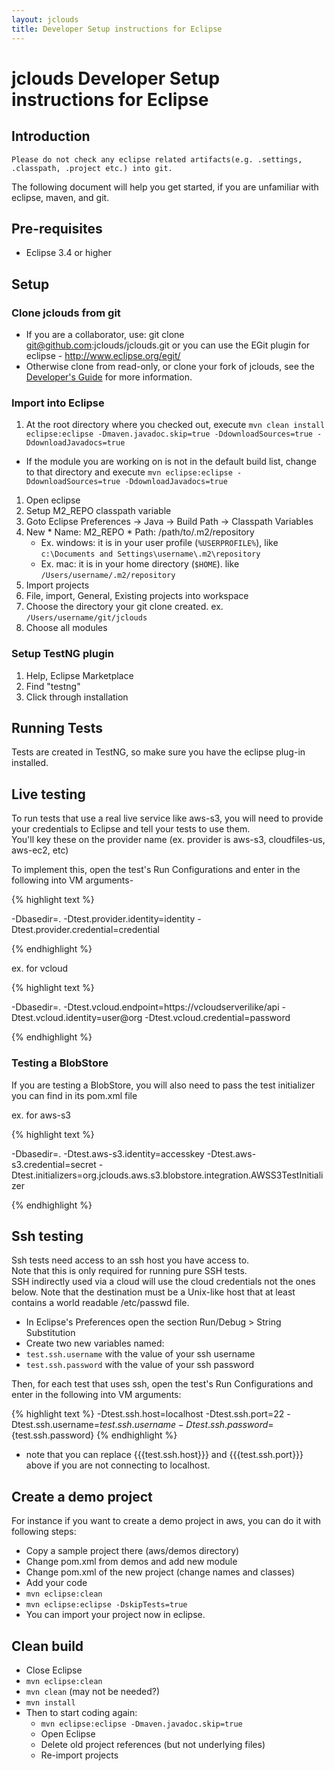 ```yaml
---
layout: jclouds
title: Developer Setup instructions for Eclipse
---
```


# jclouds Developer Setup instructions for Eclipse

## Introduction
`Please do not check any eclipse related artifacts(e.g. .settings, .classpath, .project etc.) into git.` 

The following document will help you get started, if you are unfamiliar with eclipse, maven, and git.

## Pre-requisites
*  Eclipse 3.4 or higher

## Setup
###  Clone jclouds from git
  *  If you are a collaborator, use: git clone git@github.com:jclouds/jclouds.git or 
  	you can use the EGit plugin for eclipse - http://www.eclipse.org/egit/
  *  Otherwise clone from read-only, or clone your fork of jclouds, see the 
  	 [Developer's Guide](http://code.google.com/p/jclouds/wiki/DevelopersGuide) for more information.

### Import into Eclipse
1.  At the root directory where you checked out, execute `mvn clean install eclipse:eclipse -Dmaven.javadoc.skip=true -DdownloadSources=true -DdownloadJavadocs=true`
  *  If the module you are working on is not in the default build list, change to that directory and execute `mvn eclipse:eclipse -DdownloadSources=true -DdownloadJavadocs=true`

1.  Open eclipse
1.  Setup M2_REPO classpath variable
  1.  Goto Eclipse Preferences &rarr; Java &rarr; Build Path &rarr; Classpath Variables
  1.  New
    *  Name: M2_REPO
    *  Path: /path/to/.m2/repository
      *  Ex. windows: it is in your user profile (`%USERPROFILE%`), like `c:\Documents and Settings\username\.m2\repository`
      *  Ex. mac: it is in your home directory (`$HOME`). like `/Users/username/.m2/repository`
1.  Import projects
  1.  File, import, General, Existing projects into workspace
  1.  Choose the directory your git clone created. ex. `/Users/username/git/jclouds`
  1.  Choose all modules
### Setup TestNG plugin
1.  Help, Eclipse Marketplace
1.  Find "testng"
1.  Click through installation

## Running Tests

Tests are created in TestNG, so make sure you have the eclipse plug-in installed.  

## Live testing 

To run tests that use a real live service like aws-s3, you will need to provide your credentials to Eclipse and tell your tests to use them.  
You'll key these on the provider name (ex. provider  is aws-s3, cloudfiles-us, aws-ec2, etc)

To implement this, open the test's Run Configurations and enter in the following into VM arguments-

{% highlight text %}

-Dbasedir=. -Dtest.provider.identity=identity -Dtest.provider.credential=credential

{% endhighlight %}

ex. for vcloud

{% highlight text %}

-Dbasedir=. -Dtest.vcloud.endpoint=https://vcloudserverilike/api -Dtest.vcloud.identity=user@org -Dtest.vcloud.credential=password

{% endhighlight %}

### Testing a BlobStore

If you are testing a BlobStore, you will also need to pass the test initializer you can find in its pom.xml file

ex. for aws-s3

{% highlight text %}

-Dbasedir=. -Dtest.aws-s3.identity=accesskey -Dtest.aws-s3.credential=secret -Dtest.initializers=org.jclouds.aws.s3.blobstore.integration.AWSS3TestInitializer

{% endhighlight %}

## Ssh testing

Ssh tests need access to an ssh host you have access to.  
Note that this is only required for running pure SSH tests.  
SSH indirectly used via a cloud will use the cloud credentials not the ones below. 
Note that the destination must be a Unix-like host that at least contains a world readable /etc/passwd file.

*  In Eclipse's Preferences open the section Run/Debug > String Substitution
*  Create two new variables named:
  *  `test.ssh.username` with the value of your ssh username
  *  `test.ssh.password` with the value of your ssh password

Then, for each test that uses ssh, open the test's Run Configurations and enter in the following into VM arguments:

{% highlight text %}
-Dtest.ssh.host=localhost -Dtest.ssh.port=22 -Dtest.ssh.username=${test.ssh.username} -Dtest.ssh.password=${test.ssh.password}
{% endhighlight %}

*  note that you can replace {{{test.ssh.host}}} and {{{test.ssh.port}}} above if you are not connecting to localhost.


## Create a demo project

For instance if you want to create a demo project in aws, you can do it with following steps:

*  Copy a sample project there (aws/demos directory) 
*  Change pom.xml from demos and add new module
*  Change pom.xml of the new project (change names and classes)
*  Add your code
*  `mvn eclipse:clean `
*  `mvn eclipse:eclipse -DskipTests=true`
*  You  can import your project now in eclipse.



## Clean build 
  * Close Eclipse
  * `mvn eclipse:clean`
  * `mvn clean` (may not be needed?)
  * `mvn install`
  * Then to start coding again:
    * `mvn eclipse:eclipse -Dmaven.javadoc.skip=true`
    * Open Eclipse
    * Delete old project references (but not underlying files)
    * Re-import projects

